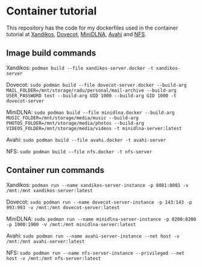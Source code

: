 # Container tutorial
This repository has the code for my dockerfiles used in the container tutorial at [Xandikos](https://raduzaharia.medium.com/lets-create-a-calendar-server-container-with-xandikos-and-podman-1a62c1aedc6a), [Dovecot](https://raduzaharia.medium.com/email-server-in-a-jar-the-parametrized-dovecot-podman-container-d999fc565ad0), [MiniDLNA](https://raduzaharia.medium.com/media-server-container-minidlna-and-podman-e3a6e07362c8), [Avahi](https://raduzaharia.medium.com/network-service-discovery-with-an-avahi-container-3dfdce4f1c75) and [NFS](https://raduzaharia.medium.com/defining-nfs-network-shares-in-a-podman-container-c6740e8e0fec). 

## Image build commands
Xandikos: `podman build --file xandikos-server.docker -t xandikos-server` 

Dovecot: `sudo podman build --file dovecot-server.docker --build-arg MAIL_FOLDER=/mnt/storage/radu/personal/mail-archive --build-arg USER_PASSWORD test --build-arg UID 1000 --build-arg GID 1000 -t dovecot-server`

MiniDLNA: `sudo podman build --file minidlna.docker --build-arg MUSIC_FOLDER=/mnt/storage/media/music --build-arg PHOTOS_FOLDER=/mnt/storage/media/photos --build-arg VIDEOS_FOLDER=/mnt/storage/media/videos -t minidlna-server:latest`

Avahi: `sudo podman build --file avahi.docker -t avahi-server`

NFS: `sudo podman build --file nfs.docker -t nfs-server`

## Container run commands
Xandikos: `podman run --name xandikos-server-instance -p 8081:8081 -v /mnt:/mnt xandikos-server:latest` 

Dovecot: `sudo podman run --name dovecot-server-instance -p 143:143 -p 993:993 -v /mnt:/mnt dovecot-server:latest`

MiniDLNA: `sudo podman run --name minidlna-server-instance -p 8200:8200 -p 1900:1900 -v /mnt:/mnt minidlna-server:latest`

Avahi: `sudo podman run --name avahi-server-instance --net host -v /mnt:/mnt avahi-server:latest`

NFS: `sudo podman run --name nfs-server-instance --privileged --net host -v /mnt:/mnt nfs-server:latest`
